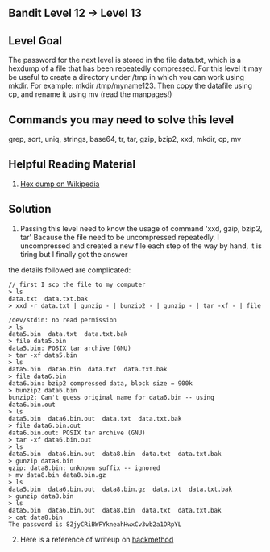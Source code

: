 ## Bandit Level 12 -> Level 13

## Level Goal

The password for the next level is stored in the file data.txt, which is a hexdump of a file that has been repeatedly compressed. For this level it may be useful to create a directory under /tmp in which you can work using mkdir. For example: mkdir /tmp/myname123. Then copy the datafile using cp, and rename it using mv (read the manpages!)

## Commands you may need to solve this level

grep, sort, uniq, strings, base64, tr, tar, gzip, bzip2, xxd, mkdir, cp, mv

## Helpful Reading Material

1. [Hex dump on Wikipedia](http://en.wikipedia.org/wiki/Hex_dump)

## Solution

1. Passing this level need to know the usage of command 'xxd, gzip, bzip2, tar'
Bacause the file need to be uncompressed repeatedly.
I uncompressed and created a new file each step of the way by hand, it is tiring but I finally got the answer

the details followed are complicated:

```
// first I scp the file to my computer
> ls
data.txt  data.txt.bak
> xxd -r data.txt | gunzip - | bunzip2 - | gunzip - | tar -xf - | file -
/dev/stdin: no read permission
> ls
data5.bin  data.txt  data.txt.bak
> file data5.bin 
data5.bin: POSIX tar archive (GNU)
> tar -xf data5.bin 
> ls
data5.bin  data6.bin  data.txt  data.txt.bak
> file data6.bin 
data6.bin: bzip2 compressed data, block size = 900k
> bunzip2 data6.bin
bunzip2: Can't guess original name for data6.bin -- using data6.bin.out
> ls
data5.bin  data6.bin.out  data.txt  data.txt.bak
> file data6.bin.out 
data6.bin.out: POSIX tar archive (GNU)
> tar -xf data6.bin.out 
> ls
data5.bin  data6.bin.out  data8.bin  data.txt  data.txt.bak
> gunzip data8.bin
gzip: data8.bin: unknown suffix -- ignored
> mv data8.bin data8.bin.gz
> ls
data5.bin  data6.bin.out  data8.bin.gz  data.txt  data.txt.bak
> gunzip data8.bin
> ls
data5.bin  data6.bin.out  data8.bin  data.txt  data.txt.bak
> cat data8.bin
The password is 8ZjyCRiBWFYkneahHwxCv3wb2a1ORpYL
```

2. Here is a reference of writeup on [hackmethod](http://hackmethod.com/overthewire-bandit-13/)

